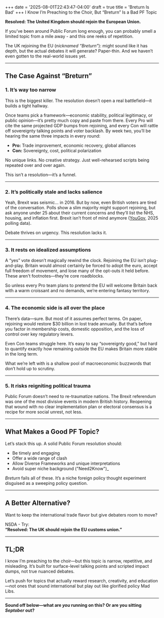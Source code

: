 +++
date = '2025-08-01T22:43:47-04:00'
draft = true
title = 'Breturn Is Bad'
+++
I Know I’m Preaching to the Choir, But “Breturn” Is a Bad PF Topic  

**Resolved: The United Kingdom should rejoin the European Union.**  

If you’ve been around Public Forum long enough, you can probably smell a limited topic from a mile away - and this one reeks of repetition. 

The UK rejoining the EU (*nicknamed “Breturn”*): might sound like it has depth, but the actual debates it will generate? Paper-thin. And we haven’t even gotten to the real-world issues yet.

---

## The Case Against “Breturn”

### 1. **It’s way too narrow**

This is the biggest killer. The resolution doesn’t open a real battlefield—it builds a tight hallway.

Once teams pick a framework—economic stability, political legitimacy, or public opinion—it’s pretty much copy and paste from there. Every Pro will cite the same projected GDP bumps from rejoining, and every Con will rattle off sovereignty talking points and voter backlash. By week two, you’ll be hearing the same three impacts in every round:

- **Pro:** Trade improvement, economic recovery, global alliances  
- **Con:** Sovereignty, cost, political polarization

No unique links. No creative strategy. Just well-rehearsed scripts being repeated over and over again.

This isn’t a resolution—it’s a funnel.

---

### 2. **It’s politically stale and lacks salience**  

Yeah, Brexit was seismic… in 2016. But by now, even British voters are tired of the conversation. Polls show a slim majority might support rejoining, but ask anyone under 25 about their current concerns and they’ll list the NHS, housing, and inflation first. Brexit isn’t front of mind anymore ([YouGov](https://yougov.co.uk), 2025 polling data).  

Debate thrives on urgency. This resolution lacks it.

---

### 3. **It rests on idealized assumptions**

A “yes” vote doesn’t magically rewind the clock. Rejoining the EU isn’t plug-and-play. Britain would almost certainly be forced to adopt the euro, accept full freedom of movement, and lose many of the opt-outs it held before. These aren't footnotes—they’re core roadblocks.

So unless every Pro team plans to pretend the EU will welcome Britain back with a warm croissant and no demands, we’re entering fantasy territory.

---

### 4. **The economic side is all over the place**

There’s data—sure. But most of it assumes perfect terms. On paper, rejoining would restore $30 billion in lost trade annually. But that’s before you factor in membership costs, domestic opposition, and the loss of control over key regulatory levers.  

Even Con teams struggle here. It’s easy to say “sovereignty good,” but hard to quantify exactly how remaining outside the EU makes Britain more stable in the long term.  

What we’re left with is a shallow pool of macroeconomic buzzwords that don’t hold up to scrutiny.

---

### 5. **It risks reigniting political trauma**  

Public Forum doesn’t need to re-traumatize nations. The Brexit referendum was one of the most divisive events in modern British history. Reopening that wound with no clear implementation plan or electoral consensus is a recipe for more social unrest, not less.

---

## What Makes a Good PF Topic?

Let’s stack this up. A solid Public Forum resolution should:

- Be timely and engaging
- Offer a wide range of clash
- Allow Diverse Frameworks and unique interpretations
- Avoid super niche background ("Need2Know")_

*Breturn* fails all of these. It’s a niche foreign policy thought experiment disguised as a sweeping policy question.

---

## A Better Alternative?

Want to keep the international trade flavor but give debaters room to move?

NSDA - Try:  
**“Resolved: The UK should rejoin the EU customs union.”**  

---

## TL;DR

I know I’m preaching to the choir—but this topic is narrow, repetitive, and misleading. It’s built for surface-level talking points and scripted impact dumps, not true nuanced debates.

Let’s push for topics that actually reward research, creativity, and education—not ones that sound international but play out like glorified policy Mad Libs.

---

**Sound off below—what are *you* running on this? Or are you sitting *Septober* out?**